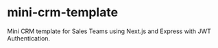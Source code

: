 # mini-crm-template
Mini CRM template for Sales Teams using Next.js and Express with JWT Authentication.
